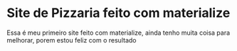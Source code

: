 # Site de Pizzaria feito com materialize
 Essa é meu primeiro site feito com materialize, ainda tenho muita coisa para melhorar, porem estou feliz com o resultado

